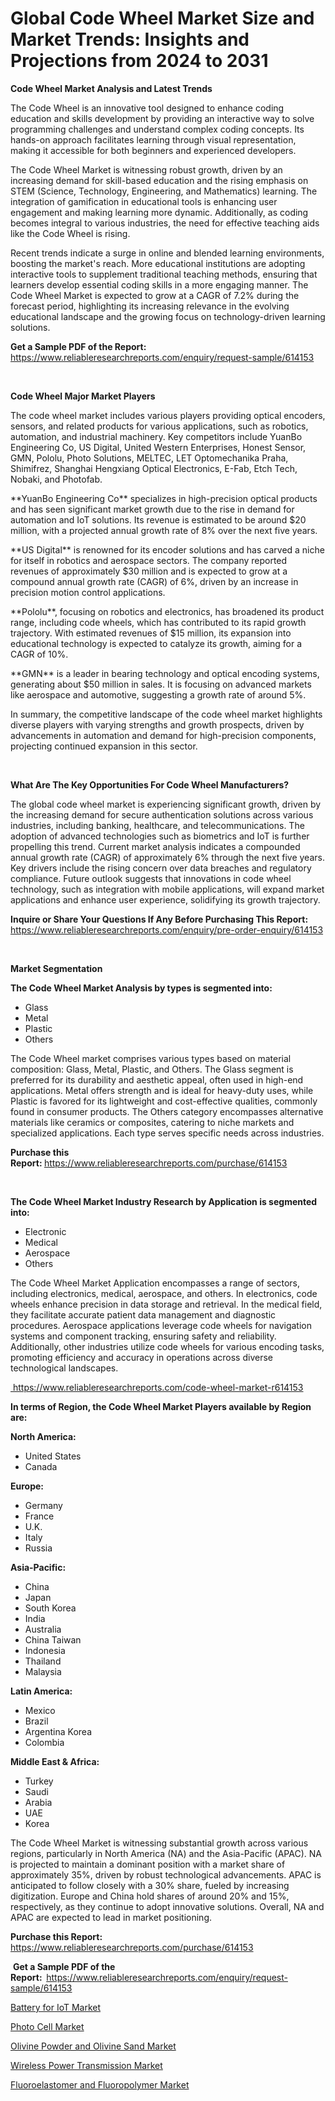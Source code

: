 <p><h1>Global Code Wheel Market Size and Market Trends: Insights and Projections from 2024 to 2031</h1></p><p><strong>Code Wheel Market Analysis and Latest Trends</strong></p>
<p><p>The Code Wheel is an innovative tool designed to enhance coding education and skills development by providing an interactive way to solve programming challenges and understand complex coding concepts. Its hands-on approach facilitates learning through visual representation, making it accessible for both beginners and experienced developers.</p><p>The Code Wheel Market is witnessing robust growth, driven by an increasing demand for skill-based education and the rising emphasis on STEM (Science, Technology, Engineering, and Mathematics) learning. The integration of gamification in educational tools is enhancing user engagement and making learning more dynamic. Additionally, as coding becomes integral to various industries, the need for effective teaching aids like the Code Wheel is rising.</p><p>Recent trends indicate a surge in online and blended learning environments, boosting the market's reach. More educational institutions are adopting interactive tools to supplement traditional teaching methods, ensuring that learners develop essential coding skills in a more engaging manner. The Code Wheel Market is expected to grow at a CAGR of 7.2% during the forecast period, highlighting its increasing relevance in the evolving educational landscape and the growing focus on technology-driven learning solutions.</p></p>
<p><strong>Get a Sample PDF of the Report:&nbsp;</strong> <a href="https://www.reliableresearchreports.com/enquiry/request-sample/614153?utm_campaign=28&utm_medium=2&utm_source=Github&utm_content=ia&utm_term=30092024&utm_id=code-wheel">https://www.reliableresearchreports.com/enquiry/request-sample/614153</a></p>
<p>&nbsp;</p>
<p><strong>Code Wheel Major Market Players</strong></p>
<p><p>The code wheel market includes various players providing optical encoders, sensors, and related products for various applications, such as robotics, automation, and industrial machinery. Key competitors include YuanBo Engineering Co, US Digital, United Western Enterprises, Honest Sensor, GMN, Pololu, Photo Solutions, MELTEC, LET Optomechanika Praha, Shimifrez, Shanghai Hengxiang Optical Electronics, E-Fab, Etch Tech, Nobaki, and Photofab.</p><p>**YuanBo Engineering Co** specializes in high-precision optical products and has seen significant market growth due to the rise in demand for automation and IoT solutions. Its revenue is estimated to be around $20 million, with a projected annual growth rate of 8% over the next five years.</p><p>**US Digital** is renowned for its encoder solutions and has carved a niche for itself in robotics and aerospace sectors. The company reported revenues of approximately $30 million and is expected to grow at a compound annual growth rate (CAGR) of 6%, driven by an increase in precision motion control applications.</p><p>**Pololu**, focusing on robotics and electronics, has broadened its product range, including code wheels, which has contributed to its rapid growth trajectory. With estimated revenues of $15 million, its expansion into educational technology is expected to catalyze its growth, aiming for a CAGR of 10%.</p><p>**GMN** is a leader in bearing technology and optical encoding systems, generating about $50 million in sales. It is focusing on advanced markets like aerospace and automotive, suggesting a growth rate of around 5%.</p><p>In summary, the competitive landscape of the code wheel market highlights diverse players with varying strengths and growth prospects, driven by advancements in automation and demand for high-precision components, projecting continued expansion in this sector.</p></p>
<p>&nbsp;</p>
<p><strong>What Are The Key Opportunities For Code Wheel Manufacturers?</strong></p>
<p><p>The global code wheel market is experiencing significant growth, driven by the increasing demand for secure authentication solutions across various industries, including banking, healthcare, and telecommunications. The adoption of advanced technologies such as biometrics and IoT is further propelling this trend. Current market analysis indicates a compounded annual growth rate (CAGR) of approximately 6% through the next five years. Key drivers include the rising concern over data breaches and regulatory compliance. Future outlook suggests that innovations in code wheel technology, such as integration with mobile applications, will expand market applications and enhance user experience, solidifying its growth trajectory.</p></p>
<p><strong>Inquire or Share Your Questions If Any Before Purchasing This Report:</strong> <a href="https://www.reliableresearchreports.com/enquiry/pre-order-enquiry/614153?utm_campaign=28&utm_medium=2&utm_source=Github&utm_content=ia&utm_term=30092024&utm_id=code-wheel">https://www.reliableresearchreports.com/enquiry/pre-order-enquiry/614153</a></p>
<p>&nbsp;</p>
<p><strong>Market Segmentation</strong></p>
<p><strong>The Code Wheel Market Analysis by types is segmented into:</strong></p>
<p><ul><li>Glass</li><li>Metal</li><li>Plastic</li><li>Others</li></ul></p>
<p><p>The Code Wheel market comprises various types based on material composition: Glass, Metal, Plastic, and Others. The Glass segment is preferred for its durability and aesthetic appeal, often used in high-end applications. Metal offers strength and is ideal for heavy-duty uses, while Plastic is favored for its lightweight and cost-effective qualities, commonly found in consumer products. The Others category encompasses alternative materials like ceramics or composites, catering to niche markets and specialized applications. Each type serves specific needs across industries.</p></p>
<p><strong>Purchase this Report:&nbsp;</strong><a href="https://www.reliableresearchreports.com/purchase/614153?utm_campaign=28&utm_medium=2&utm_source=Github&utm_content=ia&utm_term=30092024&utm_id=code-wheel">https://www.reliableresearchreports.com/purchase/614153</a></p>
<p>&nbsp;</p>
<p><strong>The Code Wheel Market Industry Research by Application is segmented into:</strong></p>
<p><ul><li>Electronic</li><li>Medical</li><li>Aerospace</li><li>Others</li></ul></p>
<p><p>The Code Wheel Market Application encompasses a range of sectors, including electronics, medical, aerospace, and others. In electronics, code wheels enhance precision in data storage and retrieval. In the medical field, they facilitate accurate patient data management and diagnostic procedures. Aerospace applications leverage code wheels for navigation systems and component tracking, ensuring safety and reliability. Additionally, other industries utilize code wheels for various encoding tasks, promoting efficiency and accuracy in operations across diverse technological landscapes.</p></p>
<p><a href="https://www.reliableresearchreports.com/code-wheel-market-r614153?utm_campaign=28&utm_medium=2&utm_source=Github&utm_content=ia&utm_term=30092024&utm_id=code-wheel">&nbsp;https://www.reliableresearchreports.com/code-wheel-market-r614153</a></p>
<p><strong>In terms of Region, the Code Wheel Market Players available by Region are:</strong></p>
<p>
    <p> <strong> North America: </strong>
        <ul>
            <li>United States</li>
            <li>Canada</li>
        </ul>
        </p> 
    <p> <strong> Europe: </strong>
        <ul>
            <li>Germany</li>
            <li>France</li>
            <li>U.K.</li>
            <li>Italy</li>
            <li>Russia</li>
        </ul>
        </p> 
    <p> <strong> Asia-Pacific: </strong>
        <ul>
            <li>China</li>
            <li>Japan</li>
            <li>South Korea</li>
            <li>India</li>
            <li>Australia</li>
            <li>China Taiwan</li>
            <li>Indonesia</li>
            <li>Thailand</li>
            <li>Malaysia</li>
        </ul>
        </p> 
    <p> <strong> Latin America: </strong>
        <ul>
            <li>Mexico</li>
            <li>Brazil</li>
            <li>Argentina Korea</li>
            <li>Colombia</li>
        </ul>
        </p> 
    <p> <strong> Middle East & Africa: </strong>
        <ul>
            <li>Turkey</li>
            <li>Saudi</li>
            <li>Arabia</li>
            <li>UAE</li>
            <li>Korea</li>
        </ul>
    </p>
    </p>
<p><p>The Code Wheel Market is witnessing substantial growth across various regions, particularly in North America (NA) and the Asia-Pacific (APAC). NA is projected to maintain a dominant position with a market share of approximately 35%, driven by robust technological advancements. APAC is anticipated to follow closely with a 30% share, fueled by increasing digitization. Europe and China hold shares of around 20% and 15%, respectively, as they continue to adopt innovative solutions. Overall, NA and APAC are expected to lead in market positioning.</p></p>
<p><strong>Purchase this Report: </strong><a href="https://www.reliableresearchreports.com/purchase/614153?utm_campaign=28&utm_medium=2&utm_source=Github&utm_content=ia&utm_term=30092024&utm_id=code-wheel">https://www.reliableresearchreports.com/purchase/614153</a></p>
<p>&nbsp;<strong>Get a Sample PDF of the Report:&nbsp;&nbsp;</strong><a href="https://www.reliableresearchreports.com/enquiry/request-sample/614153?utm_campaign=28&utm_medium=2&utm_source=Github&utm_content=ia&utm_term=30092024&utm_id=code-wheel">https://www.reliableresearchreports.com/enquiry/request-sample/614153</a></p>
<p><strong></strong></p>
<p><p><a href="https://www.linkedin.com/pulse/exploring-battery-iot-market-dynamics-global-trends-future-ukk7c?utm_campaign=28&utm_medium=2&utm_source=Github&utm_content=ia&utm_term=30092024&utm_id=code-wheel">Battery for IoT Market</a></p><p><a href="https://issuu.com/reportprime-2/docs/photo-cell-market-size-2030.pptx_eea69226e39c3e?utm_campaign=28&utm_medium=2&utm_source=Github&utm_content=ia&utm_term=30092024&utm_id=code-wheel">Photo Cell Market</a></p><p><a href="https://github.com/SamiaChowdhury801/Market-Research-Report-List-1/blob/main/olivine-powder-and-olivine-sand-market.md?utm_campaign=28&utm_medium=2&utm_source=Github&utm_content=ia&utm_term=30092024&utm_id=code-wheel">Olivine Powder and Olivine Sand Market</a></p><p><a href="https://www.linkedin.com/pulse/global-wireless-power-transmission-market-size-expected-uiwac?utm_campaign=28&utm_medium=2&utm_source=Github&utm_content=ia&utm_term=30092024&utm_id=code-wheel">Wireless Power Transmission Market</a></p><p><a href="https://github.com/BellAuer/Market-Research-Report-List-1/blob/main/fluoroelastomer-and-fluoropolymer-market.md?utm_campaign=28&utm_medium=2&utm_source=Github&utm_content=ia&utm_term=30092024&utm_id=code-wheel">Fluoroelastomer and Fluoropolymer Market</a></p></p>